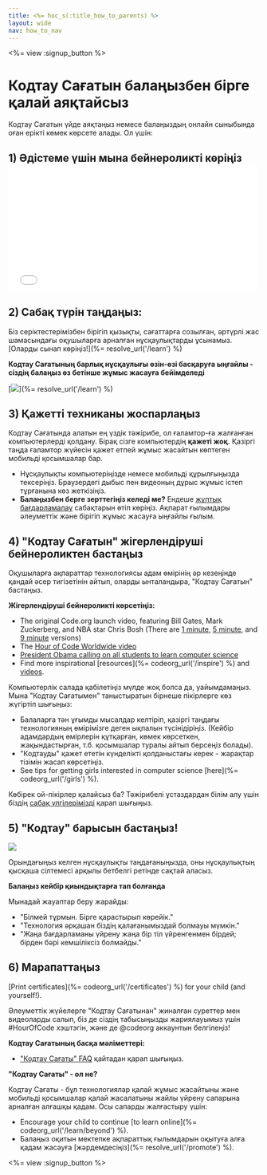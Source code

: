 ```yaml
---
title: <%= hoc_s(:title_how_to_parents) %>
layout: wide
nav: how_to_nav
---
```

<%= view :signup_button %>

# Кодтау Сағатын балаңызбен бірге қалай аяқтайсыз

Кодтау Сағатын үйде аяқтаңыз немесе балаңыздың онлайн сыныбында оған ерікті көмек көрсете алады. Ол үшін:

## 1) Әдістеме үшін мына бейнероликті көріңіз <iframe width="500" height="255" src="//www.youtube.com/embed/SrnvvWDm73k" frameborder="0" allowfullscreen mark="crwd-mark"></iframe> 

## 2) Сабақ түрін таңдаңыз:

Біз серіктестерімізбен бірігіп қызықты, сағаттарға созылған, әртүрлі жас шамасындағы оқушыларға арналған нұсқаулықтарды ұсынамыз. [Оларды сынап көріңіз!](%= resolve_url('/learn') %)

**Кодтау Сағатының барлық нұсқаулығы өзін-өзі басқаруға ыңғайлы - сіздің балаңыз өз бетінше жұмыс жасауға бейімделеді**

[![](/images/fit-700/tutorials.png)](%= resolve_url('/learn') %)

## 3) Қажетті техниканы жоспарлаңыз

Кодтау Сағатында алатын ең үздік тәжірибе, ол ғаламтор-ға жалғанған компьютерлерді қолдану. Бірақ сізге компьютердің **қажеті жоқ**. Қазіргі таңда ғаламтор жүйесін қажет етпей жұмыс жасайтын көптеген мобильді қосымшалар бар.

- Нұсқаулықты компьютеріңізде немесе мобильді құрылғыңызда тексеріңіз. Браузердегі дыбыс пен видеоның дұрыс жұмыс істеп тұрғанына көз жеткізіңіз.
- **Балаңызбен берге зерттегіңіз келеді ме?** Ендеше [жұптық бағдарламалау](http://www.ncwit.org/resources/pair-programming-box-power-collaborative-learning) сабақтарын өтіп көріңіз. Ақпарат ғылымдары əлеуметтік және бірігіп жұмыс жасауға ыңғайлы ғылым.

## 4) "Кодтау Сағатын" жігерлендіруші бейнероликтен бастаңыз

Оқушыларға ақпараттар технологиясы адам өмірінің әр кезеңінде қандай әсер тигізетінін айтып, оларды ынталандыра, "Кодтау Сағатын" бастаңыз.

**Жігерлендіруші бейнероликті көрсетіңіз:**

- The original Code.org launch video, featuring Bill Gates, Mark Zuckerberg, and NBA star Chris Bosh (There are [1 minute](https://www.youtube.com/watch?v=qYZF6oIZtfc), [5 minute](https://www.youtube.com/watch?v=nKIu9yen5nc), and [9 minute](https://www.youtube.com/watch?v=dU1xS07N-FA) versions)
- The [Hour of Code Worldwide video](https://www.youtube.com/watch?v=KsOIlDT145A)
- [President Obama calling on all students to learn computer science](https://www.youtube.com/watch?v=6XvmhE1J9PY)
- Find more inspirational [resources](%= codeorg_url('/inspire') %) and [videos](https://www.youtube.com/playlist?list=PLzdnOPI1iJNfpD8i4Sx7U0y2MccnrNZuP).

Компьютерлік салада қабілетіңіз мүлде жоқ болса да, уайымдамаңыз. Мына "Кодтау Сағатымен" таныстыратын бірнеше пікірлерге көз жүгіртіп шығыңыз:

- Балаларға тән ұғымды мысалдар келтіріп, қазіргі таңдағы технологияның өмірімізге деген ықпалын түсінідіріңіз. (Кейбір адамдардың өмірлерін құтқарған, көмек көрсеткен, жақындастырған, т.б. қосымшалар туралы айтып берсеңіз болады).
- "Кодтауды" қажет ететін күнделікті қолданыстағы керек - жарақтар тізімін жасап көрсетіңіз.
- See tips for getting girls interested in computer science [here](%= codeorg_url('/girls') %).

Көбірек ой-пікірлер қалайсыз ба? Тәжірибелі ұстаздардан білім алу үшін біздің [сабақ үлгілерімізді](/files/AfterschoolEducatorLessonPlanOutline.docx) қарап шығыңыз.

## 5) "Кодтау" барысын бастаңыз!

<img src="/images/fit-700/tutorial-short-link.png" />

Орындағыңыз келген нұсқаулықты таңдағаныңызда, оны нұсқаулықтың қысқаша сілтемесі арқылы бетбелгі ретінде сақтай аласыз.

**Балаңыз кейбір қиындықтарға тап болғанда**

Мынадай жауаптар беру жарайды:

- "Білмей тұрмын. Бірге қарастырып көрейік."
- "Технология әрқашан біздің қалағанымыздай болмауы мүмкін."
- "Жаңа бағдарламаны үйрену жаңа бір тіл үйренгенмен бірдей; бірден бәрі кемшіліксіз болмайды."

## 6) Марапаттаңыз

[Print certificates](%= codeorg_url('/certificates') %) for your child (and yourself!).

Әлеуметтік жүйелерге "Кодтау Сағатынан" жиналған суреттер мен видеоларды салып, біз де сіздің табысыңызды жариялауымыз үшін #HourOfCode хэштэгін, және де @codeorg аккаунтын белгілеңіз!

**Кодтау Сағатының басқа мәліметтері:**

- ["Кодтау Сағаты" FAQ](https://support.code.org/hc/en-us/categories/200147083-Hour-of-Code) қайтадан қарап шығыңыз.

**"Кодтау Cағаты" - ол не?**

Кодтау Сағаты - бұл технологиялар қалай жұмыс жасайтыны және мобильді қосымшалар қалай жасалатыны жайлы үйрену сапарына арналған алғашқы қадам. Осы сапарды жалғастыру үшін:

- Encourage your child to continue [to learn online](%= codeorg_url('/learn/beyond') %).
- Балаңыз оқитын мектепке ақпараттық ғылымдарын оқытуға алға қадам жасауға [жәрдемдесіңіз](%= resolve_url('/promote') %).

<%= view :signup_button %>